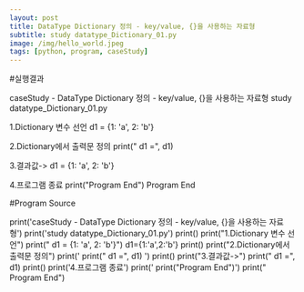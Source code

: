 ```yaml
---
layout: post
title: DataType Dictionary 정의 - key/value, {}을 사용하는 자료형
subtitle: study datatype_Dictionary_01.py
image: /img/hello_world.jpeg
tags: [python, program, caseStudy]
---
```


#실행결과


caseStudy - DataType Dictionary 정의 - key/value, {}을 사용하는 자료형
study datatype_Dictionary_01.py

1.Dictionary 변수 선언
  d1 = {1: 'a', 2: 'b'}

2.Dictionary에서 출력문 정의
  print("  d1 =", d1)

3.결과값->
  d1 = {1: 'a', 2: 'b'}

4.프로그램 종료
  print("Program End")
  Program End

#Program Source

print('caseStudy - DataType Dictionary 정의 - key/value, {}을 사용하는 자료형')
print('study datatype_Dictionary_01.py')
print()
print("1.Dictionary 변수 선언")
print("  d1 = {1: 'a', 2: 'b'}")
d1={1:'a',2:'b'}
print()
print("2.Dictionary에서 출력문 정의")
print('  print("  d1 =", d1) ')
print()
print("3.결과값->")
print("  d1 =", d1)
print()
print('4.프로그램 종료')
print('  print("Program End")')
print("  Program End")
